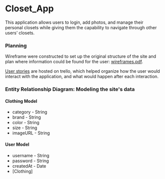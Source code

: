 # Closet_App

This application allows users to login, add photos, and manage their personal closets while giving them the capability to navigate through other users’ closets.

### Planning

Wireframe were constructed to set up the original structure of the site and plan where information could be found for the user: [wireframes.pdf](wireframes.pdf).

[User stories](https://trello.com/b/Z6VBLVXy/custom-closets-user-stories) are hosted on trello, which helped organize how the user would interact with the application, and what would happen after each interaction.

### Entity Relationship Diagram: Modeling the site's data

#### Clothing Model
* category - String
* brand - String
* color - String
* size - String
* imageURL - String

#### User Model
* username - String
* password - String
* createdAt - Date
* [Clothing]
